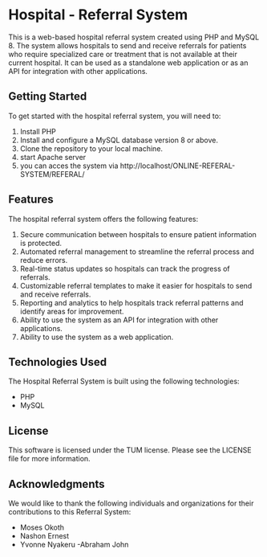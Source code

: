 # Hospital - Referral System

This is a web-based hospital referral system created using PHP and MySQL 8. The system allows hospitals to send and receive referrals for patients who require specialized care or treatment that is not available at their current hospital. It can be used as a standalone web application or as an API for integration with other applications.

## Getting Started

To get started with the hospital referral system, you will need to:

1. Install PHP
2. Install and configure a MySQL database version 8 or above.
3. Clone the repository to your local machine.
4. start Apache server 
5. you can acces the system via http://localhost/ONLINE-REFERAL-SYSTEM/REFERAL/


## Features

The hospital referral system offers the following features:

1. Secure communication between hospitals to ensure patient information is protected.
2. Automated referral management to streamline the referral process and reduce errors.
3. Real-time status updates so hospitals can track the progress of referrals.
4. Customizable referral templates to make it easier for hospitals to send and receive referrals.
5. Reporting and analytics to help hospitals track referral patterns and identify areas for improvement.
6. Ability to use the system as an API for integration with other applications.
7. Ability to use the system as a web application.

## Technologies Used

The Hospital Referral System is built using the following technologies:

- PHP
- MySQL

<!-- ## Installation and Usage

To install and run the hospital referral system, follow these steps:

1. Clone the repository to your local machine.
2. Open a terminal and navigate to the project directory.
3. Run the following command to build the project:
mvn clean install


4. Run the following command to start the application:
mvn spring-boot:run


5. Open a web browser and go to http://localhost:8080 to access the hospital referral system. -->

<!-- ## Support

If you have any questions or issues with the hospital referral system, please contact our support team at samaricha001@gmail.com. -->

## License

This software is licensed under the TUM license. Please see the LICENSE file for more information.

## Acknowledgments

We would like to thank the following individuals and organizations for their contributions to this Referral System:

- Moses Okoth
- Nashon Ernest
- Yvonne Nyakeru
-Abraham John

